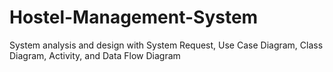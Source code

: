 # Hostel-Management-System
System analysis and design with System Request, Use Case Diagram, Class Diagram, Activity, and Data Flow Diagram
